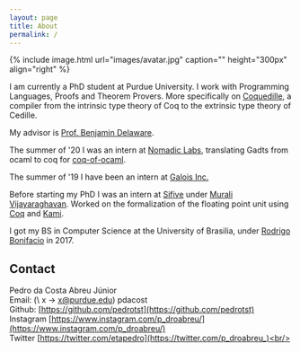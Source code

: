 ```yaml
---
layout: page
title: About
permalink: /
---
```


{% include image.html url="images/avatar.jpg" caption="" height="300px" align="right" %}

I am currently a PhD student at Purdue University. I work with Programming Languages,
Proofs and Theorem Provers. More specifically on
[Coquedille](https://github.com/pedrotst/coquedille), a
compiler from the intrinsic type theory of Coq to the extrinsic type theory of
Cedille.

My advisor is [Prof. Benjamin Delaware](https://www.cs.purdue.edu/homes/bendy/).

The summer of '20 I was an intern at [Nomadic Labs](https://nomadic-labs.com/),
translating Gadts from ocaml to coq for [coq-of-ocaml](https://github.com/clarus/coq-of-ocaml).

The summer of '19 I have been an intern at [Galois Inc.](https://galois.com/)

Before starting my PhD I was an intern at [Sifive](https://www.sifive.com/) under 
[Murali Vijayaraghavan](http://people.csail.mit.edu/vmurali/). Worked on the formalization
of the floating point unit using [Coq](https://coq.inria.fr/)
and [Kami](http://plv.csail.mit.edu/kami/).

I got my BS in Computer Science at the University of Brasilia, under 
[Rodrigo Bonifacio](https://rbonifacio.github.io/) in 2017.

## Contact
Pedro da Costa Abreu Júnior<br/>
Email: (\ x -> x@purdue.edu) pdacost<br/>
Github: [https://github.com/pedrotst](https://github.com/pedrotst)<br/>
Instagram [https://www.instagram.com/p_droabreu/](https://www.instagram.com/p_droabreu/)<br/>
Twitter [https://twitter.com/etapedro](https://twitter.com/p_droabreu_)<br/>
